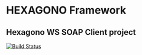 # HEXAGONO Framework
## Hexagono WS SOAP Client project

[![Build Status](https://travis-ci.org/hexagono-framework/hexagono-ws-soap-client.svg?branch=master)](https://travis-ci.org/hexagono-framework/hexagono-ws-soap-client)